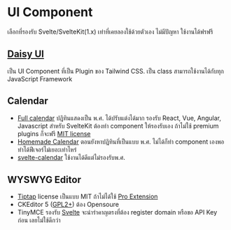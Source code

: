 # UI Component
เลือกที่รองรับ Svelte/SvelteKit(1.x) เท่าที่เคยลองใช้ด้วยตัวเอง ไม่มีปัญหา ใช้งานได้ฟรฟรี
## [Daisy UI ](./DaisyUI.md) 
เป็น UI Component ที่เป็น Plugin ของ Tailwind CSS. เป็น class สามารถใช้งานได้กับทุก JavaScript Framework

## Calendar
- [Full calendar](./Calendar/FullCalendar.md)
ปฎิทินแสดงเป็น พ.ศ. ได้ปรับแต่งได้มาก รองรับ React, Vue, Angular, Javascript สำหรับ SvelteKit ต้องทำ component ให้รองรับเอง ถ้าไม่ใช้ premium plugins ก็จะฟรี [MIT license](https://fullcalendar.io/license)
- [Homemade Calendar](./Calendar/HomemadeCalendar.md)
ตอนยังหาปฎิทินที่เป็นแบบ พ.ศ. ไม่ได้ก็ทำ component เองพอทำได้ฟีเจอร์ไม่เยอะเท่าไหร่
- [svelte-calendar](https://6edesign.github.io/svelte-calendar/) ใช้งานได้ดีแต่ไม่รองรับพ.ศ.
## WYSWYG Editor
- [Tiptap](https://tiptap.dev/examples/default) license เป็นแบบ MIT ถ้าไม่ได้ใช้ [Pro Extension](https://tiptap.dev/pro-license) 
-  CKEditor 5 ([GPL2+](https://ckeditor.com/wysiwyg-editor-open-source/)) ต้อง Opensoure 
- TinyMCE รองรับ [Svelte](https://www.tiny.cloud/docs/integrations/svelte/) จะน่ารำคาญตรงที่ต้อง register domain หรือขอ API Key ก่อน เลยไม่ใช้ดีกว่า 